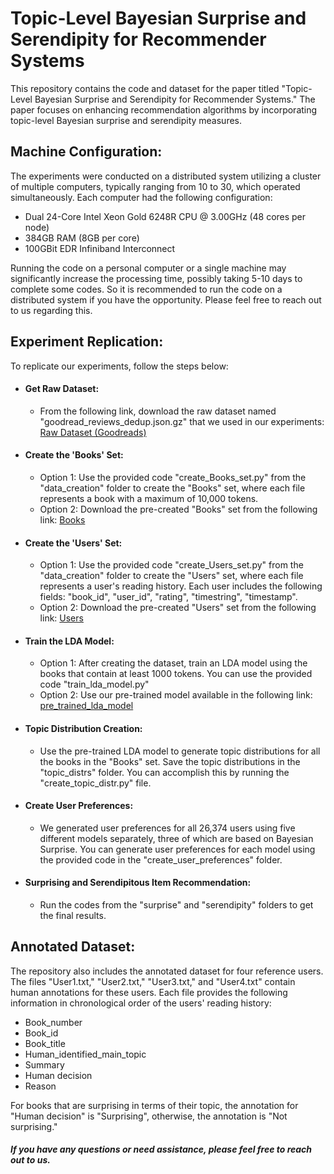 # Topic-Level Bayesian Surprise and Serendipity for Recommender Systems
This repository contains the code and dataset for the paper titled "Topic-Level Bayesian Surprise and Serendipity for Recommender Systems." The paper focuses on enhancing recommendation algorithms by incorporating topic-level Bayesian surprise and serendipity measures.

## Machine Configuration:
The experiments were conducted on a distributed system utilizing a cluster of multiple computers, typically ranging from 10 to 30, which operated simultaneously. Each computer had the following configuration:
- Dual 24-Core Intel Xeon Gold 6248R CPU @ 3.00GHz (48 cores per node)
- 384GB RAM (8GB per core)
- 100GBit EDR Infiniband Interconnect

Running the code on a personal computer or a single machine may significantly increase the processing time, possibly taking 5-10 days to complete some codes. So it is recommended to run the code on a distributed system if you have the opportunity. Please feel free to reach out to us regarding this.

## Experiment Replication:
To replicate our experiments, follow the steps below:
- #### Get Raw Dataset:
  - From the following link, download the raw dataset named "goodread_reviews_dedup.json.gz" that we used in our experiments: [Raw Dataset (Goodreads)](https://sites.google.com/eng.ucsd.edu/ucsdbookgraph/reviews)
- #### Create the 'Books' Set:
  - Option 1: Use the provided code "create_Books_set.py" from the "data_creation" folder to create the "Books" set, where each file represents a book with a maximum of 10,000 tokens.
  - Option 2: Download the pre-created "Books" set from the following link: [Books](https://drive.google.com/file/d/1ymtN75HkxWKiLuFjez5KCLAf3K1SEkoD/view?usp=sharing)
- #### Create the 'Users' Set:
  - Option 1: Use the provided code "create_Users_set.py" from the "data_creation" folder to create the "Users" set, where each file represents a user's reading history. Each user includes the following fields: "book_id", "user_id", "rating", "timestring", "timestamp".
  - Option 2: Download the pre-created "Users" set from the following link: [Users](https://drive.google.com/file/d/1SY6zSqbxEdtrUmgk42Cg6p9OEz-mFMrU/view?usp=sharing)
- #### Train the LDA Model:
  - Option 1: After creating the dataset, train an LDA model using the books that contain at least 1000 tokens. You can use the provided code "train_lda_model.py"  
  - Option 2: Use our pre-trained model available in the following link: [pre_trained_lda_model](https://drive.google.com/file/d/1DBztAei7S2Pd3p4902u30PMApRA4ngiT/view?usp=sharing)
- #### Topic Distribution Creation:
  - Use the pre-trained LDA model to generate topic distributions for all the books in the "Books" set. Save the topic distributions in the "topic_distrs" folder. You can accomplish this by running the "create_topic_distr.py" file.
- #### Create User Preferences:
  - We generated user preferences for all 26,374 users using five different models separately, three of which are based on Bayesian Surprise. You can generate user preferences for each model using the provided code in the "create_user_preferences" folder.
- #### Surprising and Serendipitous Item Recommendation:
  - Run the codes from the "surprise" and "serendipity" folders to get the final results.

## Annotated Dataset:
The repository also includes the annotated dataset for four reference users. The files "User1.txt," "User2.txt," "User3.txt," and "User4.txt" contain human annotations for these users. Each file provides the following information in chronological order of the users' reading history:
- Book_number
- Book_id
- Book_title
- Human_identified_main_topic
- Summary
- Human decision
- Reason  

For books that are surprising in terms of their topic, the annotation for "Human decision" is "Surprising", otherwise, the annotation is "Not surprising."


##### If you have any questions or need assistance, please feel free to reach out to us.
